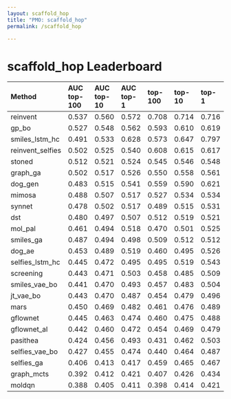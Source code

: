 ```yaml
---
layout: scaffold_hop
title: "PMO: scaffold_hop"
permalink: /scaffold_hop

---
```


# scaffold_hop Leaderboard




| Method | AUC top-100 | AUC top-10 | AUC top-1 | top-100 | top-10 | top-1 |
| :--- | :------------- | :--- | :--- | :--- | :--- | :--- |
| reinvent | 0.537 | 0.560 | 0.572 | 0.708 | 0.714 | 0.716 |
| gp_bo | 0.527 | 0.548 | 0.562 | 0.593 | 0.610 | 0.619 |
| smiles_lstm_hc | 0.491 | 0.533 | 0.628 | 0.573 | 0.647 | 0.797 |
| reinvent_selfies | 0.502 | 0.525 | 0.540 | 0.608 | 0.615 | 0.617 |
| stoned | 0.512 | 0.521 | 0.524 | 0.545 | 0.546 | 0.548 |
| graph_ga | 0.502 | 0.517 | 0.526 | 0.550 | 0.558 | 0.561 |
| dog_gen | 0.483 | 0.515 | 0.541 | 0.559 | 0.590 | 0.621 |
| mimosa | 0.488 | 0.507 | 0.517 | 0.527 | 0.534 | 0.534 |
| synnet | 0.478 | 0.502 | 0.517 | 0.489 | 0.515 | 0.531 |
| dst | 0.480 | 0.497 | 0.507 | 0.512 | 0.519 | 0.521 |
| mol_pal | 0.461 | 0.494 | 0.518 | 0.470 | 0.501 | 0.525 |
| smiles_ga | 0.487 | 0.494 | 0.498 | 0.509 | 0.512 | 0.512 |
| dog_ae | 0.453 | 0.489 | 0.519 | 0.460 | 0.495 | 0.526 |
| selfies_lstm_hc | 0.445 | 0.472 | 0.495 | 0.495 | 0.519 | 0.543 |
| screening | 0.443 | 0.471 | 0.503 | 0.458 | 0.485 | 0.509 |
| smiles_vae_bo | 0.441 | 0.470 | 0.493 | 0.457 | 0.483 | 0.504 |
| jt_vae_bo | 0.443 | 0.470 | 0.487 | 0.454 | 0.479 | 0.496 |
| mars | 0.450 | 0.469 | 0.482 | 0.461 | 0.476 | 0.489 |
| gflownet | 0.445 | 0.463 | 0.474 | 0.460 | 0.475 | 0.488 |
| gflownet_al | 0.442 | 0.460 | 0.472 | 0.454 | 0.469 | 0.479 |
| pasithea | 0.424 | 0.456 | 0.493 | 0.431 | 0.462 | 0.503 |
| selfies_vae_bo | 0.427 | 0.455 | 0.474 | 0.440 | 0.464 | 0.487 |
| selfies_ga | 0.406 | 0.413 | 0.417 | 0.459 | 0.465 | 0.467 |
| graph_mcts | 0.392 | 0.412 | 0.421 | 0.407 | 0.426 | 0.434 |
| moldqn | 0.388 | 0.405 | 0.411 | 0.398 | 0.414 | 0.421 |



